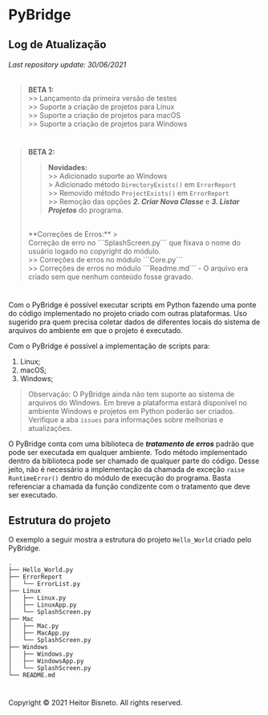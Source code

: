 # PyBridge

## Log de Atualização
###### Last repository update: 30/06/2021

> **BETA 1:**
<br>>> Lançamento da primeira versão de testes
<br>>> Suporte a criação de projetos para Linux
<br>>> Suporte a criação de projetos para macOS
<br>>> Suporte a criação de projetos para Windows

#

> **BETA 2:**
>
> > **Novidades:**
> <br>>> Adicionado suporte ao Windows
> <br>> Adicionado método ```DirectoryExists()``` em ```ErrorReport```
> <br>>> Removido método ```ProjectExists()``` em ```ErrorReport```
> <br>>> Remoção das opções ***2. Criar Nova Classe*** e ***3. Listar Projetos*** do programa.
> <br>
> **Correções de Erros:**
> > <br>Correção de erro no ```SplashScreen.py``` que fixava o nome do usuário logado no copyright do módulo.
> <br>>> Correções de erros no módulo ```Core.py```
> <br>>> Correções de erros no módulo ```Readme.md``` - O arquivo era criado sem que nenhum conteúdo fosse gravado.

#

Com o PyBridge é possível executar scripts em Python fazendo uma ponte do código implementado no projeto criado com outras plataformas.
Uso sugerido pra quem precisa coletar dados de diferentes locais do sistema de arquivos do ambiente em que o projeto é executado.

Com o PyBridge é possível a implementação de scripts para:

1. Linux;
2. macOS;
3. Windows;

> Observação: O PyBridge ainda não tem suporte ao sistema de arquivos do Windows. Em breve a plataforma estará disponível no ambiente Windows e projetos em Python poderão ser criados.
<br> Verifique a aba ```issues``` para informações sobre melhorias e atualizações.

O PyBridge conta com uma biblioteca de ***tratamento de erros*** padrão que pode ser executada em qualquer ambiente. Todo método implementado dentro da biblioteca pode ser chamado de qualquer parte do código. Desse jeito, não é necessário a implementação da chamada de exceção ```raise RuntimeError()``` dentro do módulo de execução do programa. Basta referenciar a chamada da função condizente com o tratamento que deve ser executado.

## Estrutura do projeto

O exemplo a seguir mostra a estrutura do projeto ```Hello_World``` criado pelo PyBridge.

```
.
├── Hello_World.py
├── ErrorReport
│   └── ErrorList.py
├── Linux
│   ├── Linux.py
│   ├── LinuxApp.py
│   └── SplashScreen.py
├── Mac
│   ├── Mac.py
│   ├── MacApp.py
│   └── SplashScreen.py
├── Windows
│   ├── Windows.py
│   ├── WindowsApp.py
│   └── SplashScreen.py
└── README.md
```

#

Copyright © 2021 Heitor Bisneto. All rights reserved.
